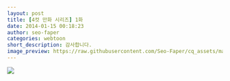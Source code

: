 ```yaml
---
layout: post
title: [4컷 만화 시리즈] 1화 
date: 2014-01-15 00:18:23
author: seo-faper
categories: webtoon
short_description: 감사합니다.
image_preview: https://raw.githubusercontent.com/Seo-Faper/cq_assets/master/heroes/ar_limited_gg_chipp_6.png
---
```

<img src="../img/1화.png">